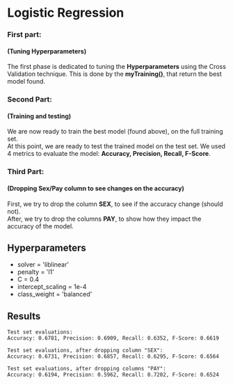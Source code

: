# Logistic Regression
### First part:
#### (Tuning Hyperparameters)
The first phase is dedicated to tuning the **Hyperparameters** using the 
Cross Validation technique. This is done by the **myTraining()**, that return the best model found.

### Second Part:
#### (Training and testing)
We are now ready to train the best model (found above), on the full training 
set.   
At this point, we are ready to test the trained model on the test set. We used 4 metrics 
to evaluate the model: **Accuracy, Precision, Recall, F-Score**.

### Third Part:
#### (Dropping Sex/Pay column to see changes on the accuracy)
First, we try to drop the column **SEX**, to see if the accuracy change (should not).  
After, we try to drop the columns **PAY**, to show how they impact the accuracy of the model.

## Hyperparameters
- solver = 'liblinear'
- penalty = 'l1'
- C = 0.4
- intercept_scaling = 1e-4
- class_weight = 'balanced'

## Results
```
Test set evaluations: 
Accuracy: 0.6781, Precision: 0.6909, Recall: 0.6352, F-Score: 0.6619

Test set evaluations, after dropping column "SEX":
Accuracy: 0.6731, Precision: 0.6857, Recall: 0.6295, F-Score: 0.6564

Test set evaluations, after dropping columns "PAY":
Accuracy: 0.6194, Precision: 0.5962, Recall: 0.7202, F-Score: 0.6524
```